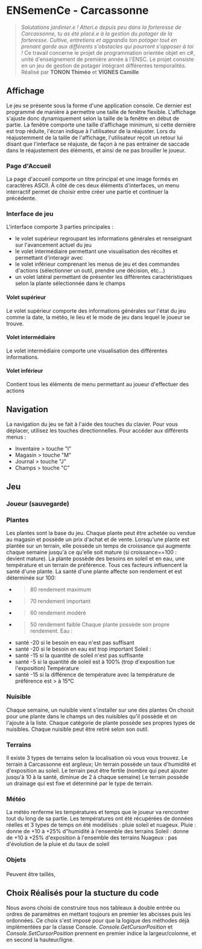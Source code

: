 # ENSemenCe - Carcassonne
> *Salutations jardinier.e ! Atteri.e depuis peu dans la forteresse de Carcassonne, tu as été placé.e à la gestion du potager de la forteresse. Cultive, entretiens et aggrandis ton potager tout en prenant garde aux différents s'obstacles qui pourront s'opposer à toi !*
Ce travail concerne le projet de programmation orientée objet en c#, unité d'enseignement de première année à l'ENSC.
Le projet consiste en un jeu de gestion de potager intégrant différentes temporalités.
Réalisé par **TONON Thiméo** et **VIGNES Camille**
## Affichage
Le jeu se présente sous la forme d'une application console.
Ce dernier est programmé de manière à permettre une taille de fenêtre flexible. 
L'affichage s'ajuste donc dynamiquement selon la taille de la fenêtre en début de partie.
La fenêtre comporte une taille d'affichage minimum, si cette dernière est trop réduite, l'écran indique à l'utilisateur de la réajuster.
Lors du réajustemment de la taille de l'affichage, l'utilisateur reçoit un retour lui disant que l'interface se réajuste, de façon à ne pas entrainer de saccade dans le réajustement des éléments, et ainsi de ne pas brouiller le joueur.
### Page d'Accueil
La page d'accueil comporte un titre principal et une image formés en caractères ASCII.
À côté de ces deux éléments d'interfaces, un menu interractif permet de choisir entre créer une partie et continuer la précédente.
### Interface de jeu
L'interface comporte 3 parties principales :
- le volet supérieur regroupant les informations générales et renseignant sur l'avancement actuel du jeu
- le volet intermédiaire permettant une visualisation des récoltes et permettant d'interagir avec
- le volet inférieur comprenant les menus de jeu et des commandes d'actions (sélectionner un outil, prendre une décision, etc...)
- un volet latéral permettant de présenter les différentes caractéristiques selon la plante sélectionnée dans le champs
#### Volet supérieur
Le volet supérieur comporte des informations générales sur l'état du jeu comme la date, la météo, le lieu et le mode de jeu dans lequel le joueur se trouve. 
#### Volet intermédiaire
Le volet intermédiaire comporte une visualisation des différentes informations.
#### Volet inférieur
Contient tous les éléments de menu permettant au joueur d'effectuer des actions 
## Navigation
La navigation du jeu se fait à l'aide des touches du clavier.
Pour vous déplacer, utilisez les touches directionnelles.
Pour accéder aux différents menus :
- Inventaire > touche "I"
- Magasin > touche "M"
- Journal > touche "J"
- Champs > touche "C"
## Jeu
### Joueur (sauvegarde)
### Plantes
Les plantes sont la base du jeu.
Chaque plante peut être achetée ou vendue au magasin et possède un prix d'achat et de vente.
Lorsqu'une plante est plantée sur un terrain, elle possède un temps de croissance qui augmente chaque semaine jusqu'à ce qu'elle soit mature (si croissance==100 : devient mature).
La plante possède des besoins en soleil et en eau, une température et un terrain de préférence. Tous ces facteurs influencent la santé d'une plante.
La santé d'une plante affecte son rendement et est déterminée sur 100:
- > 80 rendement maximum
- > 70 rendement important
- > 60 rendement modéré
- > 50 rendement faible
Chaque plante possède son propre rendement.
Eau : 
- santé -20 si le besoin en eau n'est pas suffisant
- santé -20 si le besoin en eau est trop important
Soleil : 
- santé -15 si la quantité de soleil n'est pas suffisante
- santé -5 si la quantité de soleil est à 100% (trop d'exposition tue l'exposition)
Température
- santé -15 si la différence de température avec la température de préférence est > à 15°C
### Nuisible
Chaque semaine, un nuisible vient s'installer sur une des plantes
On choisit pour une plante dans le champs un des nuisibles qu'il possède et on l'ajoute à la liste.
Chaque catégorie de plante possède ses propres types de nuisibles.
Chaque nuisible peut être retiré selon son outil.

### Terrains
Il existe 3 types de terrains selon la localisation où vous vous trouvez.
Le terrain à Carcassonne est argileux;
Un terrain possède un taux d'humidité et d'exposition au soleil. Le terrain peut être fertile (nombre qui peut ajouter jusqu'à 10 à la santé, diminue de 2 à chaque semaine)
Le terrain possède un drainage qui est fixe et déterminé par le type de terrain.

### Météo
La météo renferme les températures et temps que le joueur va rencontrer tout du long de sa partie. Les températures ont été récupérées de données réelles et 3 types de temps on été modélisés : pluie soleil et nuageux.
Pluie : donne de +10 à +25% d"humidité à l'ensemble des terrains
Soleil : donne de +10 à +25% d'exposition à l'ensemble des terrains
Nuageux : pas d'évolution de la pluie et du taux de soleil


### Objets

#### 

Peuvent être taillés, 
## Choix Réalisés pour la stucture du code
Nous avons choisi de construire tous nos tableaux à double entrée ou ordres de paramètres en mettant toujours en premier les abcisses puis les ordonnées.
Ce choix s'est imposé pour que la logique des méthodes déjà implémentées par la classe Console.
*Console.GetCursorPosition* et *Console.SetCursorPosition* prennent en premier indice la largeur/colonne, et en second la hauteur/ligne. 
